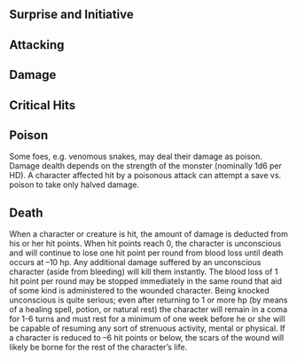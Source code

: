 ## Surprise and Initiative

## Attacking

## Damage

## Critical Hits

## Poison
Some foes, e.g. venomous snakes, may deal their damage as poison. Damage dealth depends on the strength of the monster (nominally 1d6 per HD). A character affected hit by a poisonous attack can attempt a save vs. poison to take only halved damage.

## Death
When a character or creature is hit, the amount of damage is deducted from his or her hit points. When hit points reach 0, the character is unconscious and will continue to lose one hit point per round from blood loss until death occurs at –10 hp. Any additional damage suffered by an unconscious character (aside from bleeding) will kill them instantly. The blood loss of 1 hit point per round may be stopped immediately in the same round that aid of some kind is administered to the wounded character. Being knocked unconscious is quite serious; even after returning to 1 or more hp (by means of a healing spell, potion, or natural rest) the character will remain in a coma for 1-6 turns and must rest for a minimum of one week before he or she will be capable of resuming any sort of strenuous activity, mental or physical. If a character is reduced to –6 hit points or below, the scars of the wound will likely be borne for the rest of the character’s life.